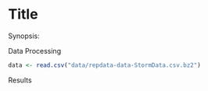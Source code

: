 Title
========================================================


Synopsis:

Data Processing

```r
data <- read.csv("data/repdata-data-StormData.csv.bz2")
```

Results

